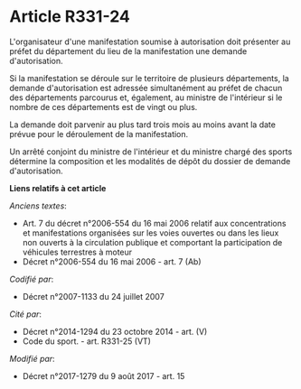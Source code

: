 # Article R331-24

L'organisateur d'une manifestation soumise à autorisation doit présenter au préfet du département du lieu de la manifestation
une demande d'autorisation.

Si la manifestation se déroule sur le territoire de plusieurs départements, la demande d'autorisation est adressée
simultanément au préfet de chacun des départements parcourus et, également, au ministre de l'intérieur si le nombre de ces
départements est de vingt ou plus.

La demande doit parvenir au plus tard trois mois au moins avant la date prévue pour le déroulement de la manifestation.

Un arrêté conjoint du ministre de l'intérieur et du ministre chargé des sports détermine la composition et les modalités de
dépôt du dossier de demande d'autorisation.

**Liens relatifs à cet article**

_Anciens textes_:

  - Art. 7 du décret n°2006-554 du 16 mai 2006 relatif aux concentrations et manifestations organisées sur les voies ouvertes ou dans les lieux non ouverts à la circulation publique et comportant la participation de véhicules terrestres à moteur
  - Décret n°2006-554 du 16 mai 2006 - art. 7 (Ab)

_Codifié par_:

  - Décret n°2007-1133 du 24 juillet 2007

_Cité par_:

  - Décret n°2014-1294 du 23 octobre 2014 - art. (V)
  - Code du sport. - art. R331-25 (VT)

_Modifié par_:

  - Décret n°2017-1279 du 9 août 2017 - art. 15
